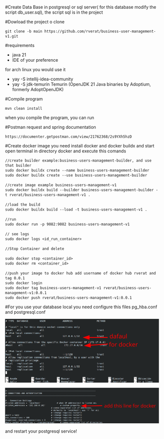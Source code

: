 #Create Data Base in postgresql or sql server( for this database modify the script db_user.sql), 
the script sql is in the project

#Dowload the project o clone

    git clone -b main https://github.com/rverat/business-user-management-v1.git

#requirements

   - java 21
   - IDE of your preference

  for arch linux you would use it
    
   - yay -S intellij-idea-community
   - yay -S jdk-temurin Temurin (OpenJDK 21 Java binaries by Adoptium, formerly AdoptOpenJDK)

#Compile program
    
    mvn clean install
  
  when you compile the program, you can run

#Postman request and spring documentation

    https://documenter.getpostman.com/view/21762368/2s9YXh5hzD


#Create docker image
  you need install docker and docker buildx and start    
  open terminal in directory docker and execute this comands

    //create builder example:business-users-management-builder, and use that builder
    sudo docker buildx create --name business-users-management-builder
    sudo docker buildx create --use business-users-management-builder

    //create image example business-users-management-v1
    sudo docker buildx build --builder business-users-management-builder -t rverat/business-users-management-v1 .

    //load the build
    sudo docker buildx build --load -t business-users-management-v1 .

    //run
    sudo docker run -p 9082:9082 business-users-management-v1

    // see logs
    sudo docker logs <id_run_container>

    //Stop Container and delete

    sudo docker stop <container_id>
    sudo docker rm <container_id>

    //push your image to docker hub add username of docker hub rverat and tag 0.0.1
    sudo docker login
    sudo docker tag business-users-management-v1 rverat/business-users-management-v1:0.0.1
    sudo docker push rverat/business-users-management-v1:0.0.1


#For you use your database local you need configure this files pg_hba.conf and postgresql.conf

![pg_hba](https://github.com/rverat/business-user-management-v1/blob/main/images/pg_hba.conf.png?raw=true)

![postgresql](https://github.com/rverat/business-user-management-v1/blob/main/images/postgresql.conf.png?raw=true)

and restart your postgresql service!
   
